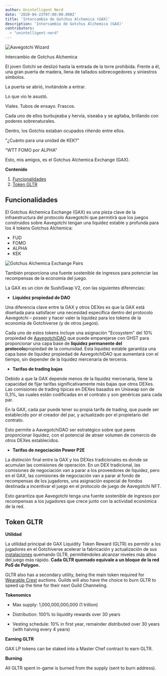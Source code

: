 ```yaml
---
author: Unintelligent Nerd
date: '2020-04-23T07:00:00.000Z'
title: 'Intercambio de Gotchus Alchemica (GAX)'
description: 'Intercambio de Gotchus Alchemica (GAX)'
contributors:
  - "unintelligent-nerd"
---
```


<div class="headerImageContainer">
<img class="headerImage" src="/gotchus-alchemica-exchange/wizard-aavegotchi.gif" alt="Aavegotchi Wizard">
<p class="headerImageText">Intercambio de Gotchus Alchemica</p>
</div>

El joven Gotchi se deslizó hasta la entrada de la torre prohibida. Frente a él, una gran puerta de madera, llena de tallados sobrecogedores y siniestros símbolos.

La puerta se abrió, invitándole a entrar.

Lo que vio le asustó.

Viales. Tubos de ensayo. Frascos.

Cada uno de ellos burbujeaba y hervía, siseaba y se agitaba, brillando con poderes sobrenaturales.

Dentro, los Gotchis estaban ocupados riñendo entre ellos.

"¿Cuánto para una unidad de KEK?"

"WTT FOMO por ALPHA"

Esto, mis amigos, es el Gotchus Alchemica Exchange (GAX).

<div class="contentsBox">

**Contenido**

<ol>
<li><a href=#features>Funcionalidades</a></li>
<li><a href=#gltr-token>Token GLTR</a></li>
</ol>

</div>

## Funcionalidades

El Gotchus Alchemica Exchange (GAX) es una pieza clave de la infraestructura del protocolo Aavegotchi que permitirá que los juegos construidos sobre Aavegotchi tengan una liquidez estable y profunda para los 4 tokens Gotchus Alchemica:

* FUD
* FOMO
* ALPHA
* KEK

<img class="bodyImage" src="/gotchus-alchemica-exchange/gotchus-alchemica-exchange-pairs.png" alt="Gotchus Alchemica Exchange Pairs" />

También proporciona una fuente sostenible de ingresos para potenciar las recompensas de la economía del juego.

La GAX es un clon de SushiSwap V2, con las siguientes diferencias:

* **Liquidez propiedad de DAO**

Una diferencia clave entre la GAX y otros DEXes es que la GAX está diseñada para satisfacer una necesidad específica dentro del protocolo Aavegotchi – poseer y hacer valer la liquidez para los tokens de la economía de Gotchiverse (y de otros juegos).

Cada uno de estos tokens incluye una asignación "Ecosystem" del 10% propiedad de [AavegotchiDAO](/dao) que puede emparejarse con GHST para proporcionar una capa base de **liquidez permanente del protocolo**propiedad de la comunidad. Esta liquidez estable garantiza una capa base de liquidez propiedad de AavegotchiDAO que aumentará con el tiempo, sin depender de la liquidez mercenaria de terceros.

* **Tarifas de trading bajas**

Debido a que la GAX depende menos de la liquidez mercenaria, tiene la capacidad de fijar tarifas significativamente más bajas que otros DEXes. Las comisiones de trading típicas en DEXes basados en Uniswap son de 0,3%, las cuales están codificadas en el contrato y son genéricas para cada par.

En la GAX, cada par puede tener su propia tarifa de trading, que puede ser establecido por el creador del par, y actualizado por el propietario del contrato.

Esto permite a AavegotchiDAO ser estratégico sobre qué pares proporcionar liquidez, con el potencial de atraer volumen de comercio de otros DEXes establecidos.

* **Tarifas de negociación Power P2E**

La distinción final entre la GAX y los DEXes tradicionales es donde se acumulan las comisiones de operación. En un DEX tradicional, las comisiones de negociación van a parar a los proveedores de liquidez, pero en el GAX, las comisiones de negociación van a parar al fondo de recompensas de los jugadores, una asignación especial de fondos destinada a incentivar el juego en el protocolo de juego de Aavegotchi NFT.

Esto garantiza que Aavegotchi tenga una fuente sostenible de ingresos por recompensas a los jugadores que crece junto con la actividad económica de la red.

## Token GLTR

**Utilidad**

La utilidad principal de GAX Liquidity Token Reward (GLTR) es permitir a los jugadores en el Gotchiverse acelerar la fabricación y actualización de sus [instalaciones](/gotchiverse#building-on-realm-parcels) quemando GLTR, permitiéndoles alcanzar niveles más altos del juego más rápido. **Cada GLTR quemado equivale a un bloque de la red PoS de Polygon.**

GLTR also has a secondary utility, being the main token required for [Wearable Crest](/guild#accessing-a-guild) auctions. Guilds will also have the choice to burn GLTR to speed up the time for their next Guild Channeling.

**Tokenomics**

* Max supply: 1,000,000,000,000 (1 trillion)

* Distribution: 100% to liquidity rewards over 30 years

* Vesting schedule: 10% in first year, remainder distributed over 30 years (with halving every 4 years)

**Earning GLTR**

GAX LP tokens can be staked into a Master Chef contract to earn GLTR.

**Burning**

All GLTR spent in-game is burned from the supply (sent to burn address).

